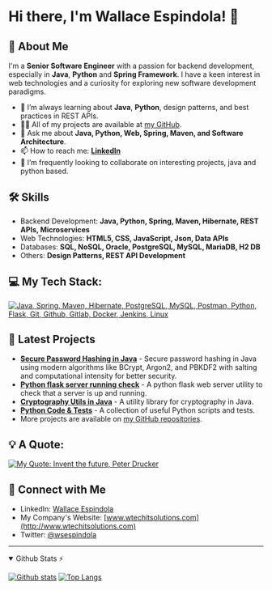 # Hi there, I'm Wallace Espindola! 👋

## 🚀 About Me
I'm a **Senior Software Engineer** with a passion for backend development, especially in **Java**, **Python** and **Spring Framework**. I have a keen interest in web technologies and a curiosity for exploring new software development paradigms.

- 🌱 I’m always learning about **Java**, **Python**, design patterns, and best practices in REST APIs.
- 👨‍💻 All of my projects are available at [my GitHub](https://github.com/wallaceespindola).
- 💬 Ask me about **Java, Python, Web, Spring, Maven, and Software Architecture**.
- 📫 How to reach me: **[LinkedIn](https://www.linkedin.com/in/wallaceespindola)**
- 💞️ I’m frequently looking to collaborate on interesting projects, java and python based.

## 🛠 Skills
- Backend Development: **Java, Python, Spring, Maven, Hibernate, REST APIs, Microservices**
- Web Technologies: **HTML5, CSS, JavaScript, Json, Data APIs**
- Databases: **SQL, NoSQL, Oracle, PostgreSQL, MySQL, MariaDB, H2 DB**
- Others: **Design Patterns, REST API Development**

## 💻 My Tech Stack:
[![Java, Spring, Maven, Hibernate, PostgreSQL, MySQL, Postman, Python, Flask, Git, Github, Gitlab, Docker, Jenkins, Linux](https://skillicons.dev/icons?i=java,spring,maven,hibernate,postgresql,mysql,postman,py,flask,git,github,gitlab,docker,jenkins,linux)](https://skillicons.dev)

## 🔭 Latest Projects
- **[Secure Password Hashing in Java](https://github.com/wallaceespindola/password-hashing-security-java)** - Secure password hashing in Java using modern algorithms like BCrypt, Argon2, and PBKDF2 with salting and computational intensity for better security.
- **[Python flask server running check](https://github.com/wallaceespindola/python-flask-app)** - A python flask web server utility to check that a server is up and running.
- **[Cryptography Utils in Java](https://github.com/wallaceespindola/cryptography-utils-java)** - A utility library for cryptography in Java.
- **[Python Code & Tests](https://github.com/wallaceespindola/PythonRuns)** - A collection of useful Python scripts and tests.
- More projects are available on [my GitHub repositories](https://github.com/wallaceespindola?tab=repositories).

## 💡 A Quote:
[![My Quote: Invent the future, Peter Drucker](https://quotes-github-readme.vercel.app/api?type=horizontal&theme=dark&quote=The%20best%20way%20to%20predict%20the%20future%20is%20to%20invent%20it.&author=Peter%20Drucker)](https://github.com/piyushsuthar/github-readme-quotes)

## 🤝 Connect with Me
- LinkedIn: [Wallace Espindola](https://www.linkedin.com/in/wallaceespindola)
- My Company's Website: [www.wtechitsolutions.com](http://www.wtechitsolutions.com)
- Twitter: [@wsespindola](https://twitter.com/wsespindola)

---
  
<details open>
  
  <summary>Github Stats ⚡</summary>
  
  <a href="#">![Github stats](https://github-readme-stats.vercel.app/api?username=wallaceespindola&theme=blueberry&count_private=true&hide_border=true&line_height=20)</a>
  <a href="#">![Top Langs](https://github-readme-stats.vercel.app/api/top-langs/?username=wallaceespindola&layout=compact&theme=blueberry&count_private=true&hide_border=true)</a>
  
</details>
